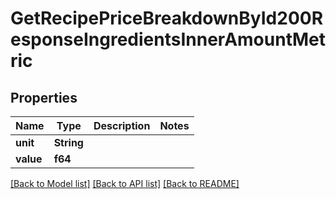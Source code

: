 # GetRecipePriceBreakdownById200ResponseIngredientsInnerAmountMetric

## Properties

Name | Type | Description | Notes
------------ | ------------- | ------------- | -------------
**unit** | **String** |  | 
**value** | **f64** |  | 

[[Back to Model list]](../README.md#documentation-for-models) [[Back to API list]](../README.md#documentation-for-api-endpoints) [[Back to README]](../README.md)


